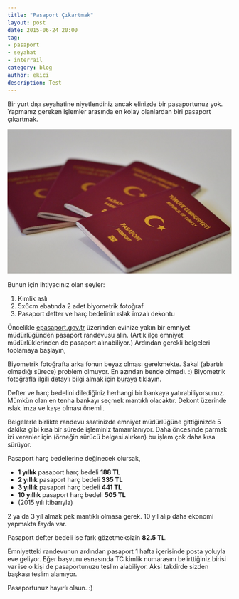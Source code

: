 ```yaml
---
title: "Pasaport Çıkartmak"
layout: post
date: 2015-06-24 20:00
tag:
- pasaport
- seyahat
- interrail
category: blog
author: ekici
description: Test
---
```


Bir yurt dışı seyahatine niyetlendiniz ancak elinizde bir pasaportunuz yok. Yapmanız gereken işlemler arasında en kolay olanlardan biri pasaport çıkartmak. 

<p align="center">
  <img src="../assets/images/2015/interrail/pasaport1.jpg" alt="Pasaport"/>
</p>

Bunun için ihtiyacınız olan şeyler:

1. Kimlik aslı
2. 5x6cm ebatında 2 adet biyometrik fotoğraf
3. Pasaport defter ve harç bedelinin ıslak imzalı dekontu

Öncelikle [epasaport.gov.tr](http://epasaport.gov.tr/) üzerinden evinize yakın bir emniyet müdürlüğünden pasaport randevusu alın. (Artık ilçe emniyet müdürlüklerinden de pasaport alınabiliyor.) Ardından gerekli belgeleri toplamaya başlayın,

Biyometrik fotoğrafta arka fonun beyaz olması gerekmekte. Sakal (abartılı olmadığı sürece) problem olmuyor. En azından bende olmadı. :) Biyometrik fotoğrafla ilgili detaylı bilgi almak için [buraya](https://epasaport.egm.gov.tr/hakkinda/biyometrikfoto.aspx) tıklayın.

Defter ve harç bedelini dilediğiniz herhangi bir bankaya yatırabiliyorsunuz. Mümkün olan en tenha bankayı seçmek mantıklı olacaktır. Dekont üzerinde ıslak imza ve kaşe olması önemli.

Belgelerle birlikte randevu saatinizde emniyet müdürlüğüne gittiğinizde 5 dakika gibi kısa bir sürede işleminiz tamamlanıyor. Daha öncesinde parmak izi verenler için (örneğin sürücü belgesi alırken) bu işlem çok daha kısa sürüyor.

Pasaport harç bedellerine değinecek olursak,
- **1 yıllık** pasaport harç bedeli **188 TL**
- **2 yıllık** pasaport harç bedeli **335 TL**
- **3 yıllık** pasaport harç bedeli **441 TL**
- **10 yıllık** pasaport harç bedeli **505 TL**
- (2015 yılı itibarıyla)

2 ya da 3 yıl almak pek mantıklı olmasa gerek. 10 yıl alıp daha ekonomi yapmakta fayda var.

Pasaport defter bedeli ise fark gözetmeksizin **82.5 TL**.

Emniyetteki randevunun ardından pasaport 1 hafta içerisinde posta yoluyla eve geliyor. Eğer başvuru esnasında TC kimlik numarasını belirttiğiniz birisi var ise o kişi de pasaportunuzu teslim alabiliyor. Aksi takdirde sizden başkası teslim alamıyor.

Pasaportunuz hayırlı olsun. :)
